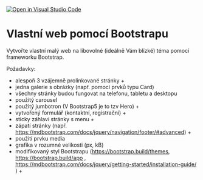 [![Open in Visual Studio Code](https://classroom.github.com/assets/open-in-vscode-f059dc9a6f8d3a56e377f745f24479a46679e63a5d9fe6f495e02850cd0d8118.svg)](https://classroom.github.com/online_ide?assignment_repo_id=7212798&assignment_repo_type=AssignmentRepo)
# Vlastní web pomocí Bootstrapu

Vytvořte vlastní malý web na libovolné (ideálně Vám blízké) téma pomocí frameworku Bootstrap.

Požadavky:

* alespoň 3 vzájemně prolinkované stránky +
* jedna galerie s obrázky (např. pomocí prvků typu Card)
* všechny stránky budou fungovat na telefonu, tabletu a desktopu
* použitý carousel
* použitý jumbotron (V Bootstrap5 je to tzv Hero) +
* vytvořený formulář (kontaktní, registrační) +
* sticky záhlaví stránky s menu +
* zápatí stránky (např. https://mdbootstrap.com/docs/jquery/navigation/footer/#advanced) +
* použití prvku media
* grafika v rozumné velikosti (px, kB)
* modifikovaný styl Bootstrapu (https://bootstrap.build/themes, https://bootstrap.build/app , https://mdbootstrap.com/docs/jquery/getting-started/installation-guide/ ) +
